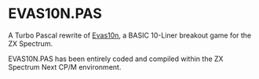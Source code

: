 # EVAS10N.PAS
A Turbo Pascal rewrite of [Evas10n](https://retrobits.itch.io/evas10n), a BASIC 10-Liner breakout game for the ZX Spectrum.

EVAS10N.PAS has been entirely coded and compiled within the ZX Spectrum Next CP/M environment.

